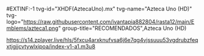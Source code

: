 #EXTINF:-1 tvg-id="XHDF(AztecaUno).mx" tvg-name="Azteca Uno (HD)" tvg-logo="https://raw.githubusercontent.com/ivantapia882804/rasta12/main/Emblems/azteca1.png" group-title="RECOMENDADOS",Azteca Uno (HD) 

https://s14.zplayer.live/hls/5fxcu4arxknufvsa6j6e7qg4vjssuuu53vgdrubzfeqxtjgjjcvtywlxipoa/index-v1-a1.m3u8
